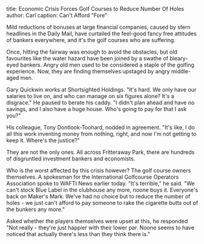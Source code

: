 title: Economic Crisis Forces Golf Courses to Reduce Number Of Holes
author: Carl
caption: Can't Afford "Fore"

<p>
Mild reductions of bonuses at large financial companies, caused by stern headlines in the Daily Mail, have curtailed the feel-good fancy free attitudes of bankers everywhere, and it's the golf courses who are suffering.
</p>
<!--BREAK-->
<p>
Once, hitting the fairway was enough to avoid the obstacles, 
but old favourites like the water hazard have been joined by a 
swathe of bleary-eyed bankers. Angry old men used to be considered
a staple of the golfing experience. Now, they are finding themselves
upstaged by angry middle-aged men.
</p>
<p>
Gary Quickwin works at Shortsighted Holdings. "It's hard. We only have 
our salaries to live on, and who can manage on six figures alone? It's a disgrace." 
He paused to berate his caddy. "I didn't plan ahead and have no savings, and I
also have a huge house. Who's going to pay for that I ask you?"
</p>
<p>
His colleague, Tony Dontlook-Toohard, nodded in agreement. "It's like, I do
all this work inventing money from nothing, right, and now I'm not getting
to keep it. Where's the justice?"
</p>
<p>
They are not the only ones. All across Fritteraway Park,
there are hundreds of disgruntled investment bankers and economists. 
</p>
<p>
Who is the worst affected by this crisis however? The golf course owners 
themselves. A spokesman for the International Golfcourse Operators Association 
spoke to WAFTI News earlier today. "It's terrible," he said. "We can't stock
Blue Label in the clubhouse any more, noone buys it. Everyone's back on 
Maker's Mark. We've had no choice but to reduce the number of holes -
we just can't afford to pay someone to rake the cigarette butts out of the
bunkers any more."
</p>
<p>
Asked whether the players themselves were upset at this, he responded 
"Not really - they're just happier with their lower par. Noone seems
to have noticed that actually there's less than they think there is."
</p>
